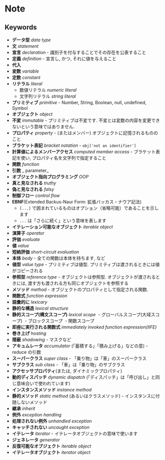 # Note

## Keywords

- __データ型__ _data type_
- __文__ _statement_
- __宣言__ _declaration_ - 識別子を付与することでその存在を公表すること
- __定義__ _definition_ - 宣言し, かつ, それに値を与えること
- __代入__
- __変数__ _variable_
- __定数__ _constant_
- __リテラル__ _literal_
  - 数値リテラル _numeric literal_
  - 文字列リテラル _string literal_
- __プリミティブ__ _primitive_ - Number, String, Boolean, null, undefined, Symbol
- __オブジェクト__ _object_
- __不変__ _immutable_ - プリミティブは不変です. 不変とは変数の内容を変更できないという意味ではありません.
- __プロパティ__ _property_ - (またはメンバー) オブジェクトに記憶されるもののこと
- __ブラケット表記__ _bracket notation_ - `obj['not an identifier']`
- __計算値によるメンバーアクセス__ _computed member access_ - ブラケット表記を使い, プロパティ名を文字列で指定すること
- __関数__ _function_
- __引数__ _ parameter_
- __オブジェクト指向プログラミング__ _OOP_
- __真と見なされる__ _truthy_
- __偽と見なされる__ _falsy_
- __制御フロー__ _control flow_
- __EBNF__(Extended Backus-Naur Form: 拡張バッカス・ナウア記法)
  - `[...]` で囲まれているものはオプション（省略可能）であることを示します
  - `...` は「さらに続く」という意味を表します
- __イテレーション可能なオブジェクト__ _iterable object_
- __演算子__ _operator_
- __評価__ _evaluate_
- __値__ _value_
- __短絡評価__ _short-circuit evaluation_
- __本体__ _body_ - 全ての関数は本体を持ちます, など
- __値型__ _value type_ - プリミティブは値型. プリミティブは渡されるときには値がコピーされる
- __参照型__ _reference type_ - オブジェクトは参照型. オブジェクトが渡されるときには, 渡す方も渡される方も同じオブジェクトを参照する
- __メソッド__ _method_ - オブジェクトのプロパティとして指定される関数.
- __関数式__ _function expression_
- __語彙的に__ _lexicary_
- __静的な構造__ _lexical structure_
- __静的スコープ(構文スコープ)__ _lexical scope_
  - グローバルスコープ(大域スコープ)
  - ブロックスコープ
  - 関数スコープ
- __即座に実行される関数式__ _immediately invoked function expression(IIFE)_
- __巻き上げ__ _hosting_
- __隠蔽__ _shadowing_ - マスクなど
- __アキュムレータ__ _accumulator_ (「蓄積する」「積み上げる」などの意) - reduce の引数
- __スーパークラス__ _super class_ - 「乗り物」は「車」のスーパークラス
- __サブクラス__ _sub class_ - 「車」は「乗り物」のサブクラス
- __アクセッサプロパティ__(または, ダイナミックプロパティ)
- __動的ディスパッチ__ _dynamic dispatch_ (「ディスパッチ」は「呼び出し」と同じ意味合いで使われています)
- __インスタンスメソッド__ _instance method_
- __静的メソッド__ _static method_ (あるいはクラスメソッド) - インスタンスに付随しないメソッド
- __継承__ _inherit_
- __例外__ _exception handling_
- __処理されない例外__ _unhandled exception_
- __キャッチされない__ _uncaught exception_
- __イテレータ__ _iterator_ - イテレータオブジェクトの意味で使います
- __ジェネレータ__ _generator_
- __反復可能なオブジェクト__ _iterable object_
- __イテレータオブジェクト__ _iterator object_
